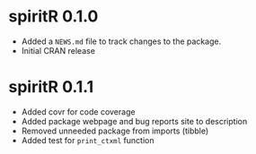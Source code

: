 # spiritR 0.1.0

* Added a `NEWS.md` file to track changes to the package.
* Initial CRAN release

# spiritR 0.1.1

* Added covr for code coverage
* Added package webpage and bug reports site to description
* Removed unneeded package from imports (tibble)
* Added test for `print_ctxml` function